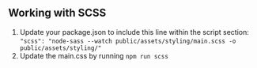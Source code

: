## Working with SCSS
1. Update your package.json to include this line within the script section: `"scss": "node-sass --watch public/assets/styling/main.scss -o public/assets/styling/"`
2. Update the main.css by running `npm run scss`
